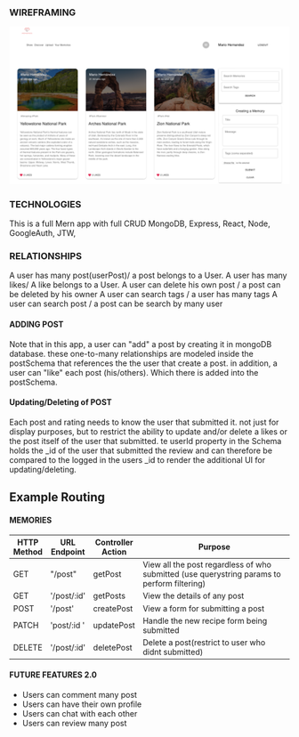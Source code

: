 ### WIREFRAMING
![alt text](./client/movieflick/public/memories.png)


### TECHNOLOGIES
This is a full Mern app  with full CRUD
MongoDB, Express, React, Node, GoogleAuth, JTW,

### RELATIONSHIPS
A user has many post(userPost)/ a post belongs to a User.
A user has many likes/  A like belongs to a User.
A user can delete his own  post / a post can be deleted by his owner
A user can search tags / a user has many tags 
A user can search post / a post can be search by many user 


#### ADDING POST

Note that in this app, a user can "add" a post by creating it in mongoDB database. these one-to-many relationships are modeled inside the postSchema that references the  the user that create a post.
in addition, a user can "like" each post (his/others). Which there is added into the postSchema.

#### Updating/Deleting of POST

Each post and rating needs to know the user that submitted it. not just for display purposes, but to restrict the ability to update and/or delete a likes or the post itself of the user that submitted. te userId property in the  Schema holds the _id of the user that submitted the review and can therefore be compared to the logged in the users  _id to render the additional UI for updating/deleting.


## Example Routing

#### MEMORIES

|HTTP<br>Method|URL<br>Endpoint|Controller<br>Action|Purpose|
|---|---|---|---|
| GET | "/post" | getPost | View all the post regardless of who submitted (use querystring params to perform filtering) |
| GET | '/post/:id' | getPosts | View the details of any post |
| POST | '/post' | createPost | View a form for submitting a post |
| PATCH | 'post/:id '| updatePost | Handle the new recipe form being submitted |
| DELETE | '/post/:id'| deletePost | Delete a post(restrict to user who didnt submitted) |


#### FUTURE FEATURES 2.0
- Users can comment many post 
- Users can have their own profile 
- Users can chat with each other
- Users can review many post 
